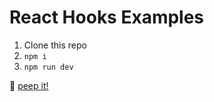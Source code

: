 # React Hooks Examples

1. Clone this repo
1. `npm i`
1. `npm run dev`

👀 [peep it!](https://example-react-hooks.onrender.com)
